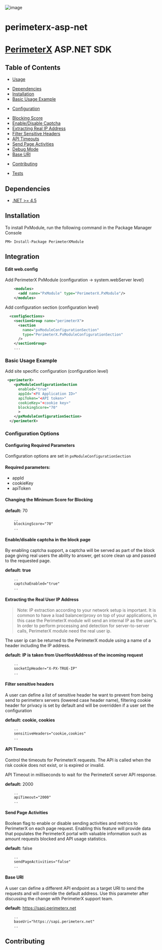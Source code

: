 ![image](http://media.marketwire.com/attachments/201604/34215_PerimeterX_logo.jpg)

# perimeterx-asp-net

[PerimeterX](http://www.perimeterx.com) ASP.NET SDK
===================================================

Table of Contents
-----------------

-   [Usage](#usage)
  *   [Dependencies](#dependencies)
  *   [Installation](#installation)
  *   [Basic Usage Example](#basic-usage)
-   [Configuration](#configuration)
  *   [Blocking Score](#blocking-score)
  *   [Enable/Disable Captcha](#captcha-support)
  *   [Extracting Real IP Address](#real-ip)
  *   [Filter Sensitive Headers](#sensitive-headers)
  *   [API Timeouts](#api-timeout)
  *   [Send Page Activities](#send-page-activities)
  *   [Debug Mode](#debug-mode)
  *   [Base URI](#base-uri)
-   [Contributing](#contributing)
  *   [Tests](#tests)

<a name="Usage"></a>

<a name="dependencies"></a> Dependencies
----------------------------------------

-   [.NET >= 4.5](https://www.microsoft.com/en-us/download/details.aspx?id=30653)

<a name="installation"></a> Installation
----------------------------------------

To install PxModule, run the following command in the Package Manager Console

```
PM> Install-Package PerimeterXModule
```

## Integration

#### Edit web.config

Add PerimeterX PxModule (configuration -> system.webServer level)

```xml
    <modules>
      <add name="PxModule" type="PerimeterX.PxModule"/>
    </modules>
```

Add configuration section (configuration level)

```xml
  <configSections>
    <sectionGroup name="perimeterX">
      <section
        name="pxModuleConfigurationSection"
        type="PerimeterX.PxModuleConfigurationSection"
      />
    </sectionGroup>
    ...
```

### <a name="basic-usage"></a> Basic Usage Example

Add site specific configuration (configuration level)

```xml
 <perimeterX>
    <pxModuleConfigurationSection
      enabled="true"
      appId="<PX Application ID>"
      apiToken="<API token>"
      cookieKey="<cookie key>"
      blockingScore="70"
      >
    </pxModuleConfigurationSection>
  </perimeterX>
```

### <a name="configuration"></a> Configuration Options

#### Configuring Required Parameters

Configuration options are set in `pxModuleConfigurationSection`

#### Required parameters:

- appId
- cookieKey
- apiToken

#### <a name="blocking-score"></a> Changing the Minimum Score for Blocking

**default:** 70

```xml
	..
    blockingScore="70"
    ..
```

#### <a name="captcha-support"></a>Enable/disable captcha in the block page

By enabling captcha support, a captcha will be served as part of the block page giving real users the ability to answer, get score clean up and passed to the requested page.

**default: true**

```xml
	..
    captchaEnabled="true"
    ..
```

#### <a name="real-ip"></a>Extracting the Real User IP Address

> Note: IP extraction according to your network setup is important. It is common to have a load balancer/proxy on top of your applications, in this case the PerimeterX module will send an internal IP as the user's. In order to perform processing and detection for server-to-server calls, PerimeterX module need the real user ip.

The user ip can be returned to the PerimeterX module using a name of a header including the IP address.

**default: IP is taken from UserHostAddress of the incoming request**

```xml
	..
    socketIpHeader="X-PX-TRUE-IP"
    ..
```

#### <a name="sensitive-headers"></a> Filter sensitive headers

A user can define a list of sensitive header he want to prevent from being send to perimeterx servers (lowered case header name), filtering cookie header for privacy is set by default and will be overridden if a user set the configuration

**default: cookie, cookies**

```xml
	..
    sensitiveHeaders="cookie,cookies"
    ..
```

#### <a name="api-timeout"></a>API Timeouts

Control the timeouts for PerimeterX requests. The API is called when the risk cookie does not exist, or is expired or invalid.

API Timeout in milliseconds to wait for the PerimeterX server API response.


**default:** 2000

```
	..
    apiTimeout="2000"
    ..
```

#### <a name="send-page-activities"></a> Send Page Activities

Boolean flag to enable or disable sending activities and metrics to
PerimeterX on each page request. Enabling this feature will provide data
that populates the PerimeterX portal with valuable information such as
amount requests blocked and API usage statistics.

**default:** false

```xml
	..
    sendPageActivities="false"
    ..
```

#### <a name="base-uri"></a> Base URI

A user can define a different API endpoint as a target URI to send the requests and will override the default address. Use this parameter after discussing the change with PerimeterX support team.

**default:** https://sapi.perimeterx.net

```xml
	..
    baseUri="https://sapi.perimeterx.net"
    ..
```
<a name="contributing"></a> Contributing
----------------------------------------
